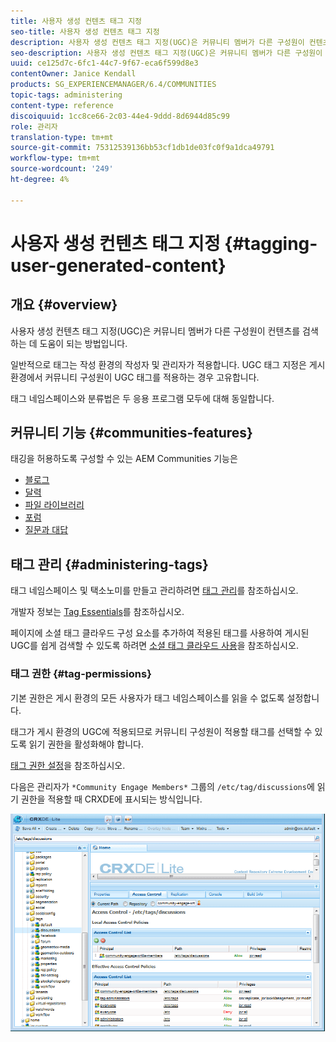 ```yaml
---
title: 사용자 생성 컨텐츠 태그 지정
seo-title: 사용자 생성 컨텐츠 태그 지정
description: 사용자 생성 컨텐츠 태그 지정(UGC)은 커뮤니티 멤버가 다른 구성원이 컨텐츠를 검색하는 데 도움이 되는 방법입니다
seo-description: 사용자 생성 컨텐츠 태그 지정(UGC)은 커뮤니티 멤버가 다른 구성원이 컨텐츠를 검색하는 데 도움이 되는 방법입니다
uuid: ce125d7c-6fc1-44c7-9f67-eca6f599d8e3
contentOwner: Janice Kendall
products: SG_EXPERIENCEMANAGER/6.4/COMMUNITIES
topic-tags: administering
content-type: reference
discoiquuid: 1cc8ce66-2c03-44e4-9ddd-8d6944d85c99
role: 관리자
translation-type: tm+mt
source-git-commit: 75312539136bb53cf1db1de03fc0f9a1dca49791
workflow-type: tm+mt
source-wordcount: '249'
ht-degree: 4%

---
```



# 사용자 생성 컨텐츠 태그 지정 {#tagging-user-generated-content}

## 개요 {#overview}

사용자 생성 컨텐츠 태그 지정(UGC)은 커뮤니티 멤버가 다른 구성원이 컨텐츠를 검색하는 데 도움이 되는 방법입니다.

일반적으로 태그는 작성 환경의 작성자 및 관리자가 적용합니다. UGC 태그 지정은 게시 환경에서 커뮤니티 구성원이 UGC 태그를 적용하는 경우 고유합니다.

태그 네임스페이스와 분류법은 두 응용 프로그램 모두에 대해 동일합니다.

## 커뮤니티 기능 {#communities-features}

태깅을 허용하도록 구성할 수 있는 AEM Communities 기능은

* [블로그](blog-feature.md)
* [달력](calendar.md)
* [파일 라이브러리](file-library.md)
* [포럼](forum.md#configuretheaddedforum)
* [질문과 대답](working-with-qna.md)

## 태그 관리 {#administering-tags}

태그 네임스페이스 및 택소노미를 만들고 관리하려면 [태그 관리](../../help/sites-administering/tags.md#tagging-console)를 참조하십시오.

개발자 정보는 [Tag Essentials](tag.md)를 참조하십시오.

페이지에 소셜 태그 클라우드 구성 요소를 추가하여 적용된 태그를 사용하여 게시된 UGC를 쉽게 검색할 수 있도록 하려면 [소셜 태그 클라우드 사용](tagcloud.md)을 참조하십시오.

### 태그 권한 {#tag-permissions}

기본 권한은 게시 환경의 모든 사용자가 태그 네임스페이스를 읽을 수 없도록 설정합니다.

태그가 게시 환경의 UGC에 적용되므로 커뮤니티 구성원이 적용할 태그를 선택할 수 있도록 읽기 권한을 활성화해야 합니다.

[태그 권한 설정](../../help/sites-administering/tags.md#setting-tag-permissions)을 참조하십시오.

다음은 관리자가 `*Community Engage Members*` 그룹의 `/etc/tag/discussions`에 읽기 권한을 적용할 때 CRXDE에 표시되는 방식입니다.

![chlimage_1-74](assets/chlimage_1-74.png)

